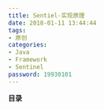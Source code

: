 ```yaml
---
title: Sentiel-实现原理
date: 2018-01-11 13:44:44
tags: 
- 原创
categories: 
- Java
- Framework
- Sentinel
password: 19930101
---
```


__目录__

<!-- toc -->
<!--more-->
